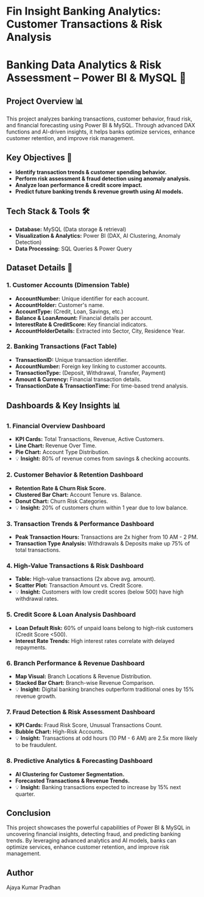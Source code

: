 # Fin Insight Banking Analytics: Customer Transactions & Risk Analysis

# Banking Data Analytics & Risk Assessment – Power BI & MySQL 🚀

## Project Overview 📊
This project analyzes banking transactions, customer behavior, fraud risk, and financial forecasting using Power BI & MySQL. Through advanced DAX functions and AI-driven insights, it helps banks optimize services, enhance customer retention, and improve risk management.

## Key Objectives 📌
- **Identify transaction trends & customer spending behavior.**
- **Perform risk assessment & fraud detection using anomaly analysis.**
- **Analyze loan performance & credit score impact.**
- **Predict future banking trends & revenue growth using AI models.**

## Tech Stack & Tools 🛠
- **Database:** MySQL (Data storage & retrieval)
- **Visualization & Analytics:** Power BI (DAX, AI Clustering, Anomaly Detection)
- **Data Processing:** SQL Queries & Power Query

## Dataset Details 📂
### 1. Customer Accounts (Dimension Table)
- **AccountNumber:** Unique identifier for each account.
- **AccountHolder:** Customer's name.
- **AccountType:** (Credit, Loan, Savings, etc.)
- **Balance & LoanAmount:** Financial details per account.
- **InterestRate & CreditScore:** Key financial indicators.
- **AccountHolderDetails:** Extracted into Sector, City, Residence Year.

### 2. Banking Transactions (Fact Table)
- **TransactionID:** Unique transaction identifier.
- **AccountNumber:** Foreign key linking to customer accounts.
- **TransactionType:** (Deposit, Withdrawal, Transfer, Payment)
- **Amount & Currency:** Financial transaction details.
- **TransactionDate & TransactionTime:** For time-based trend analysis.

## Dashboards & Key Insights 📊
### 1. Financial Overview Dashboard
- **KPI Cards:** Total Transactions, Revenue, Active Customers.
- **Line Chart:** Revenue Over Time.
- **Pie Chart:** Account Type Distribution.
- 💡 **Insight:** 80% of revenue comes from savings & checking accounts.

### 2. Customer Behavior & Retention Dashboard
- **Retention Rate & Churn Risk Score.**
- **Clustered Bar Chart:** Account Tenure vs. Balance.
- **Donut Chart:** Churn Risk Categories.
- 💡 **Insight:** 20% of customers churn within 1 year due to low balance.

### 3. Transaction Trends & Performance Dashboard
- **Peak Transaction Hours:** Transactions are 2x higher from 10 AM - 2 PM.
- **Transaction Type Analysis:** Withdrawals & Deposits make up 75% of total transactions.

### 4. High-Value Transactions & Risk Dashboard
- **Table:** High-value transactions (2x above avg. amount).
- **Scatter Plot:** Transaction Amount vs. Credit Score.
- 💡 **Insight:** Customers with low credit scores (below 500) have high withdrawal rates.

### 5. Credit Score & Loan Analysis Dashboard
- **Loan Default Risk:** 60% of unpaid loans belong to high-risk customers (Credit Score <500).
- **Interest Rate Trends:** High interest rates correlate with delayed repayments.

### 6. Branch Performance & Revenue Dashboard
- **Map Visual:** Branch Locations & Revenue Distribution.
- **Stacked Bar Chart:** Branch-wise Revenue Comparison.
- 💡 **Insight:** Digital banking branches outperform traditional ones by 15% revenue growth.

### 7. Fraud Detection & Risk Assessment Dashboard
- **KPI Cards:** Fraud Risk Score, Unusual Transactions Count.
- **Bubble Chart:** High-Risk Accounts.
- 💡 **Insight:** Transactions at odd hours (10 PM - 6 AM) are 2.5x more likely to be fraudulent.

### 8. Predictive Analytics & Forecasting Dashboard
- **AI Clustering for Customer Segmentation.**
- **Forecasted Transactions & Revenue Trends.**
- 💡 **Insight:** Banking transactions expected to increase by 15% next quarter.

## Conclusion
This project showcases the powerful capabilities of Power BI & MySQL in uncovering financial insights, detecting fraud, and predicting banking trends. By leveraging advanced analytics and AI models, banks can optimize services, enhance customer retention, and improve risk management.

## Author
Ajaya Kumar Pradhan
